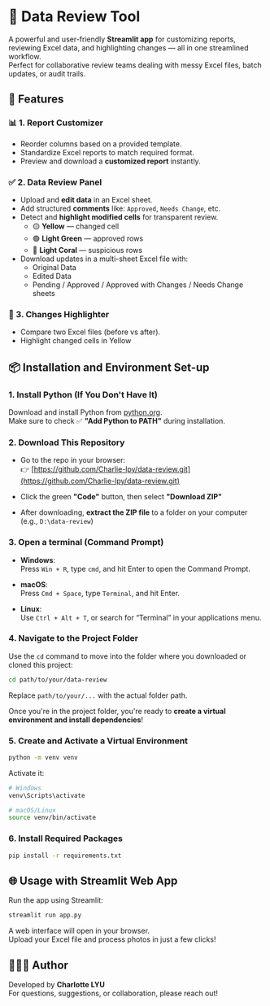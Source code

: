 # 🧹 Data Review Tool

A powerful and user-friendly **Streamlit app** for customizing reports, reviewing Excel data, and highlighting changes — all in one streamlined workflow.  
Perfect for collaborative review teams dealing with messy Excel files, batch updates, or audit trails.

## 🚀 Features

### 📊 1. Report Customizer
- Reorder columns based on a provided template.
- Standardize Excel reports to match required format.
- Preview and download a **customized report** instantly.

### ✅ 2. Data Review Panel
- Upload and **edit data** in an Excel sheet.
- Add structured **comments** like: `Approved`, `Needs Change`, etc.
- Detect and **highlight modified cells** for transparent review.
  - 🟡 **Yellow** — changed cell  
  - 🟢 **Light Green** — approved rows  
  - 🔴 **Light Coral** — suspicious rows
- Download updates in a multi-sheet Excel file with:
  - Original Data
  - Edited Data
  - Pending / Approved / Approved with Changes / Needs Change sheets

### 🎯 3. Changes Highlighter
- Compare two Excel files (before vs after).
- Highlight changed cells in Yellow

## 📦 Installation and Environment Set-up

### 1. Install Python (If You Don't Have It)
Download and install Python from [python.org](https://www.python.org/downloads).  
Make sure to check ✅ **"Add Python to PATH"** during installation.

### 2. Download This Repository

- Go to the repo in your browser:  
   👉 [https://github.com/Charlie-lpy/data-review.git](https://github.com/Charlie-lpy/data-review.git)

- Click the green **"Code"** button, then select **"Download ZIP"**

- After downloading, **extract the ZIP file** to a folder on your computer (e.g., `D:\data-review`)

### 3. Open a terminal (Command Prompt)

- **Windows**:  
Press `Win + R`, type `cmd`, and hit Enter to open the Command Prompt.

- **macOS**:  
Press `Cmd + Space`, type `Terminal`, and hit Enter.

- **Linux**:  
  Use `Ctrl + Alt + T`, or search for “Terminal” in your applications menu.
  
### 4. Navigate to the Project Folder

Use the `cd` command to move into the folder where you downloaded or cloned this project:

```bash
cd path/to/your/data-review
```

Replace  `path/to/your/...` with the actual folder path.

Once you're in the project folder, you're ready to **create a virtual environment and install dependencies**!

### 5. Create and Activate a Virtual Environment

```bash
python -m venv venv
```
Activate it:

```bash
# Windows
venv\Scripts\activate

# macOS/Linux
source venv/bin/activate
```

### 6. Install Required Packages

```bash
pip install -r requirements.txt
```

## 🌐 Usage with Streamlit Web App

Run the app using Streamlit:

```bash
streamlit run app.py
```

A web interface will open in your browser.  
Upload your Excel file and process photos in just a few clicks!

## 👩🏻‍💻 Author

Developed by **Charlotte LYU**  
For questions, suggestions, or collaboration, please reach out!
